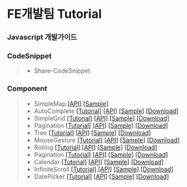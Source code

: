 # FE개발팀 Tutorial

### Javascript 개발가이드
>  

### CodeSnippet
> - Share-CodeSnippet

### Component
> - SimpleMap    [[API]](http://fe.nhnent.com:8080/jenkins/job/Component-SimpleMap/ws/doc/index.html) [[Sample]](http://fe.nhnent.com:8080/jenkins/job/Component-SimpleMap/ws/tutorial/default.html)
> - AutoComplete [[Tutorial]]() [[API]]() [[Sample]]() [[Download]]()
> - SimpleGrid   [[Tutorial]]() [[API]]() [[Sample]]() [[Download]]()
> - Pagination   [[Tutorial]]() [[API]]() [[Sample]]() [[Download]]()
> - Tree         [[Tutorial]]() [[API]]() [[Sample]]() [[Download]]()
> - MouseGesture   [[Tutorial]](https://github.nhnent.com/FE/Component-MouseGesture/wiki) [[API]](http://github.nhnent.com/pages/FE/Component-MouseGesture/) [[Sample]](http://github.nhnent.com/pages/FE/Component-MouseGesture/sample/index.html) [[Download]](https://github.nhnent.com/pages/FE/Component-MouseGesture/dist/)
> - Rolling [[Tutorial]]() [[API]]() [[Sample]]() [[Download]]()
> - Pagination [[Tutorial]]() [[API]]() [[Sample]]() [[Download]]()
> - Calendar [[Tutorial]]() [[API]]() [[Sample]]() [[Download]]()
> - InfiniteScroll [[Tutorial]]() [[API]]() [[Sample]]() [[Download]]()
> - DatePicker [[Tutorial]]() [[API]]() [[Sample]]() [[Download]]()
